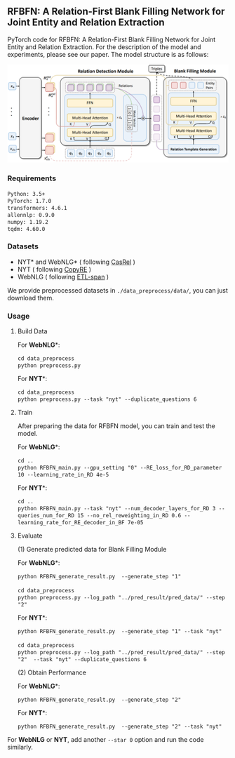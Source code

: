 ## RFBFN: A Relation-First Blank Filling Network for Joint Entity and Relation Extraction

PyTorch code for RFBFN: A Relation-First Blank Filling Network for Joint Entity and Relation Extraction. For the description of the model and experiments,  please see our paper. The model structure is as follows:

![image-20211113160454649](./fig/model.png)

### Requirements

```
Python: 3.5+
PyTorch: 1.7.0
transformers: 4.6.1
allennlp: 0.9.0
numpy: 1.19.2
tqdm: 4.60.0
```

### Datasets

- NYT* and WebNLG* ( following [CasRel](https://github.com/weizhepei/CasRel) )
- NYT ( following [CopyRE](https://github.com/xiangrongzeng/copy_re) )
- WebNLG ( following [ETL-span](https://github.com/yubowen-ph/JointER) )

We provide preprocessed datasets in `./data_preprocess/data/`, you can just download them. 

### Usage

1. Build Data

   For **WebNLG***:

   ```
   cd data_preprocess
   python preprocess.py  
   ```

   For **NYT***:

   ```
   cd data_preprocess
   python preprocess.py --task "nyt" --duplicate_questions 6
   ```

2. Train 

   After preparing the data for RFBFN model, you can train and test the model.

   For **WebNLG***:

   ```
   cd ..
   python RFBFN_main.py --gpu_setting "0" --RE_loss_for_RD_parameter 10 --learning_rate_in_RD 4e-5
   ```

   For **NYT***:

   ```
   cd ..
   python RFBFN_main.py --task "nyt" --num_decoder_layers_for_RD 3 --queries_num_for_RD 15 --no_rel_reweighting_in_RD 0.6 --learning_rate_for_RE_decoder_in_BF 7e-05
   ```

3. Evaluate

   (1) Generate predicted data for Blank Filling Module

   For **WebNLG***:

   ```
   python RFBFN_generate_result.py  --generate_step "1"
   
   cd data_preprocess
   python preprocess.py --log_path "../pred_result/pred_data/" --step "2"
   ```

   For **NYT***:

   ```
   python RFBFN_generate_result.py  --generate_step "1" --task "nyt"
   
   cd data_preprocess
   python preprocess.py --log_path "../pred_result/pred_data/" --step "2"  --task "nyt" --duplicate_questions 6
   ```

   (2) Obtain Performance

   For **WebNLG***:

   ```
   python RFBFN_generate_result.py  --generate_step "2" 
   ```

   For **NYT***:

   ```
   python RFBFN_generate_result.py  --generate_step "2" --task "nyt"
   ```

For **WebNLG** or **NYT**, add another `--star 0` option and run the code similarly. 













